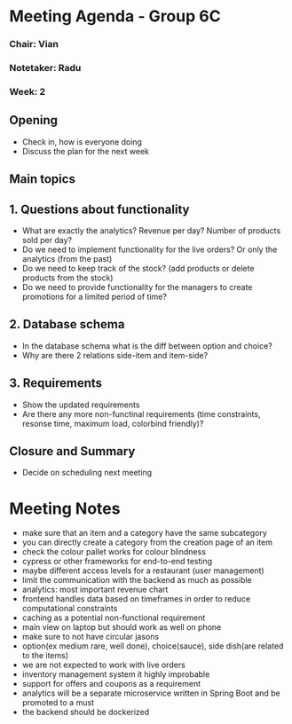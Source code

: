 # Meeting Agenda - Group 6C

### Chair: Vian
### Notetaker: Radu
### Week: 2

## **Opening**
- Check in, how is everyone doing
- Discuss the plan for the next week

## **Main topics**
## 1. Questions about functionality
- What are exactly the analytics? Revenue per day? Number of products sold per day?
- Do we need to implement functionality for the live orders? Or only the analytics (from the past)
- Do we need to keep track of the stock? (add products or delete products from the stock)
- Do we need to provide functionality for the managers to create promotions for a limited period of time?

## 2. Database schema
- In the database schema what is the diff between option and choice?
- Why are there 2 relations side-item and item-side?

## 3. Requirements
- Show the updated requirements
- Are there any more non-functinal requirements (time constraints, resonse time, maximum load, colorbind friendly)?

## **Closure and Summary**
- Decide on scheduling next meeting

# Meeting Notes
- make sure that an item and a category have the same subcategory
- you can directly create a category from the creation page of an item
- check the colour pallet works for colour blindness
- cypress or other frameworks for end-to-end testing
- maybe different access levels for a restaurant (user management)
- limit the communication with the backend as much as possible
- analytics: most important revenue chart
- frontend handles data based on timeframes in order to reduce computational constraints
- caching as a potential non-functional requirement
- main view on laptop but should work as well on phone
- make sure to not have circular jasons
- option(ex medium rare, well done), choice(sauce), side dish(are related to the items)
- we are not expected to work with live orders
- inventory management system it highly improbable
- support for offers and coupons as a requirement
- analytics will be a separate microservice written in Spring Boot and be promoted to a must
- the backend should be dockerized 








